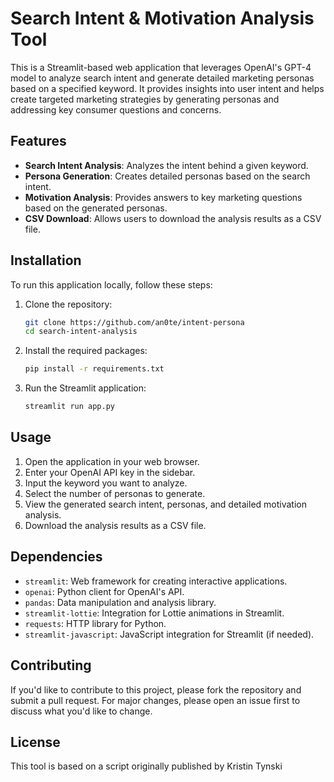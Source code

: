 
# Search Intent & Motivation Analysis Tool

This is a Streamlit-based web application that leverages OpenAI's GPT-4 model to analyze search intent and generate detailed marketing personas based on a specified keyword. It provides insights into user intent and helps create targeted marketing strategies by generating personas and addressing key consumer questions and concerns.

## Features

- **Search Intent Analysis**: Analyzes the intent behind a given keyword.
- **Persona Generation**: Creates detailed personas based on the search intent.
- **Motivation Analysis**: Provides answers to key marketing questions based on the generated personas.
- **CSV Download**: Allows users to download the analysis results as a CSV file.

## Installation

To run this application locally, follow these steps:

1. Clone the repository:
   ```bash
   git clone https://github.com/an0te/intent-persona
   cd search-intent-analysis
   ```

2. Install the required packages:
   ```bash
   pip install -r requirements.txt
   ```

3. Run the Streamlit application:
   ```bash
   streamlit run app.py
   ```

## Usage

1. Open the application in your web browser.
2. Enter your OpenAI API key in the sidebar.
3. Input the keyword you want to analyze.
4. Select the number of personas to generate.
5. View the generated search intent, personas, and detailed motivation analysis.
6. Download the analysis results as a CSV file.

## Dependencies

- `streamlit`: Web framework for creating interactive applications.
- `openai`: Python client for OpenAI's API.
- `pandas`: Data manipulation and analysis library.
- `streamlit-lottie`: Integration for Lottie animations in Streamlit.
- `requests`: HTTP library for Python.
- `streamlit-javascript`: JavaScript integration for Streamlit (if needed).


## Contributing

If you'd like to contribute to this project, please fork the repository and submit a pull request. For major changes, please open an issue first to discuss what you'd like to change.

## License

This tool is based on a script originally published by Kristin Tynski

